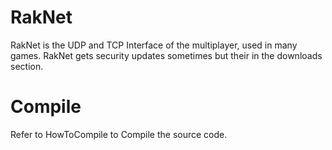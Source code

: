# RakNet #

RakNet is the UDP and TCP Interface of the multiplayer, used in many games.
RakNet gets security updates sometimes but their in the downloads section.

# Compile #

Refer to HowToCompile to Compile the source code.